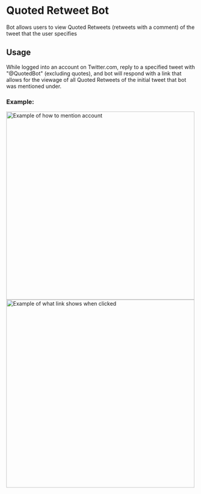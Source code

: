 # Quoted Retweet Bot

Bot allows users to view Quoted Retweets (retweets with a comment) of the tweet that the user specifies

## Usage

While logged into an account on Twitter.com, reply to a specified tweet with "@QuotedBot" (excluding quotes), and bot will respond with a link that allows for the viewage of all Quoted Retweets of the initial tweet that bot was mentioned under.

### Example:
<img src = https://i.imgur.com/XuItWtm.png alt="Example of how to mention account" height="500" />
<img src = https://i.imgur.com/fS30wy4.png alt="Example of what link shows when clicked" height = "500" />
